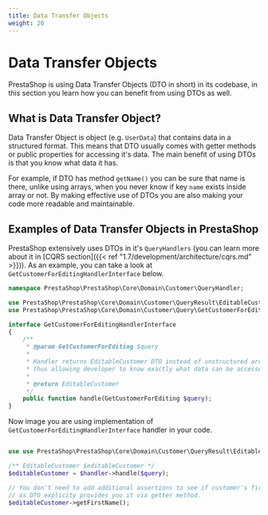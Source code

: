 ```yaml
---
title: Data Transfer Objects
weight: 20
---
```


# Data Transfer Objects

PrestaShop is using Data Transfer Objects (DTO in short) in its codebase, in this section you learn how you can benefit from using DTOs as well.

## What is Data Transfer Object?

Data Transfer Object is object (e.g. `UserData`) that contains data in a structured format. This means that DTO usually comes with getter methods or public properties for accessing it's data. The main benefit of using DTOs is that you know what data it has.

For example, if DTO has method `getName()` you can be sure that name is there, unlike using arrays, when you never know if key `name` exists inside array or not. By making effective use of DTOs you are also making your code more readable and maintainable.

## Examples of Data Transfer Objects in PrestaShop

PrestaShop extensively uses DTOs in it's `QueryHandlers` (you can learn more about it in [CQRS section]({{< ref "1.7/development/architecture/cqrs.md" >}})). As an example, you can take a look at `GetCustomerForEditingHandlerInterface` below.

```php 
namespace PrestaShop\PrestaShop\Core\Domain\Customer\QueryHandler;

use PrestaShop\PrestaShop\Core\Domain\Customer\QueryResult\EditableCustomer;
use PrestaShop\PrestaShop\Core\Domain\Customer\Query\GetCustomerForEditing;

interface GetCustomerForEditingHandlerInterface
{
    /**
     * @param GetCustomerForEditing $query
     *
     * Handler returns EditableCustomer DTO instead of unstructured array,
     * thus allowing developer to know exactly what data can be accessed.
     *
     * @return EditableCustomer
     */
    public function handle(GetCustomerForEditing $query);
}
```

Now image you are using implementation of `GetCustomerForEditingHandlerInterface` handler in your code.

```php

use use PrestaShop\PrestaShop\Core\Domain\Customer\QueryResult\EditableCustomer;

/** EditableCustomer $editableCustomer */
$editableCustomer = $handler->handle($query);

// You don't need to add additional assertions to see if customer's first name exists
// as DTO explicity provides you it via getter method.
$editableCustomer->getFirstName();

```

